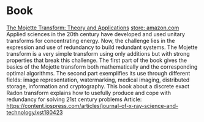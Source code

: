 # Book
[The Mojette Transform: Theory and Applications]() [store: amazon.com](https://www.amazon.com/Mojette-Transform-Theory-Applications/dp/1848210809) Applied sciences in the 20th century have developed and used unitary transforms for concentrating energy. Now, the challenge lies in the expression and use of redundancy to build redundant systems. The Mojette transform is a very simple transform using only additions but with strong properties that break this challenge. The first part of the book gives the basics of the Mojette transform both mathematically and the corresponding optimal algorithms. The second part exemplifies its use through different fields: image representation, watermarking, medical imaging, distributed storage, information and cryptography. This book about a discrete exact Radon transform explains how to usefully produce and cope with redundancy for solving 21st century problems Article: https://content.iospress.com/articles/journal-of-x-ray-science-and-technology/xst180423
